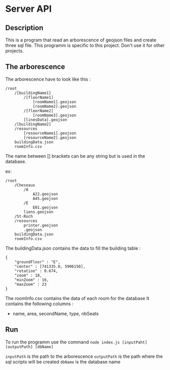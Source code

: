# Server API

## Description
This is a program that read an arborescence of geojson files and create three sql file.
This programm is specific to this project. Don't use it for other projects.

## The arborescence
The arborescence have to look like this :

```
/root
    /[buildingName1]
        /[floorName1]
            [roomName1].geojson
            [roomName2].geojson
        /[floorName2]
            [roomName3].geojson
        [linesData].geojson
    /[buildingName2]
    /resources
        [resourceName1].geojson
        [resourceName2].geojson
    buildingData.json
    roomInfo.csv
```
The name between [] brackets can be any string but is used in the database.

ex: 
```
/root
    /Cheseaux
        /A
            A22.geojson
            A45.geojson
        /E
            E01.geojson
        liens.geojson
    /St-Roch
    /resources
        printer.geojson
        .geojson
    buildingData.json
    roomInfo.csv
```

The buildingData.json contains the data to fill the building table :
```
{
    "groundFloor" : "E",
    "center" : [741335.0, 5906150],
    "rotation" : 0.674,
    "zoom" : 18,
    "minZoom" : 16,
    "maxZoom" : 23
}
```

The roomInfo.csv contains the data of each room for the database
It contains the following columns :
- name, area, secondName, type, nbSeats

## Run

To run the programm use the command 
`node index.js [inputPaht] [outputPath] [dbName]`

`inputPath` is the path to the arborescence
`outputPath` is the path where the sql scripts will be created
`dbName` is the database name